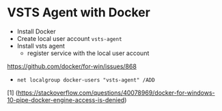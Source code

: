 # VSTS Agent with Docker

- Install Docker
- Create local user account `vsts-agent`
- Install vsts agent
  - register service with the local user account

 https://github.com/docker/for-win/issues/868
- `net localgroup docker-users "vsts-agent" /ADD`



[1] (https://stackoverflow.com/questions/40078969/docker-for-windows-10-pipe-docker-engine-access-is-denied)
